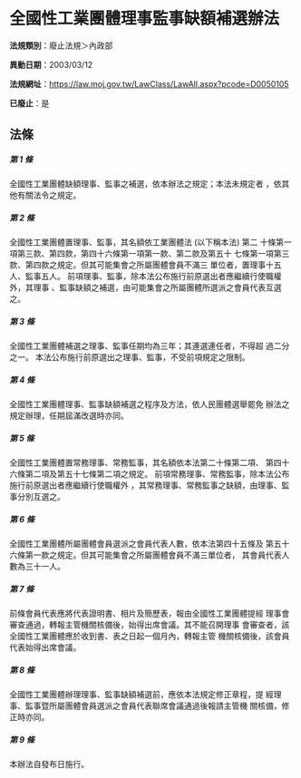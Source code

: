 # 全國性工業團體理事監事缺額補選辦法

**法規類別**：廢止法規＞內政部

**異動日期**：2003/03/12  

**法規網址**：https://law.moj.gov.tw/LawClass/LawAll.aspx?pcode=D0050105

**已廢止**：是



## 法條
##### 第 1 條
全國性工業團體缺額理事、監事之補選，依本辦法之規定；本法未規定者
，依其他有關法令之規定。

##### 第 2 條
全國性工業團體置理事、監事，其名額依工業團體法 (以下稱本法) 第二
十條第一項第三款、第四款，第四十六條第一項第一款、第二款及第五十
七條第一項第三款、第四款之規定。但其可能集會之所屬團體會員不滿三
單位者，置理事十五人、監事五人。
前項理事、監事，除本法公布施行前原選出者應繼續行使職權外，其理事
、監事缺額之補選，由可能集會之所屬團體所選派之會員代表互選之。

##### 第 3 條
全國性工業團體補選之理事、監事任期均為三年；其連選連任者，不得超
過二分之一。
本法公布施行前原選出之理事、監事，不受前項規定之限制。

##### 第 4 條
全國性工業團體理事、監事缺額補選之程序及方法，依人民團體選舉罷免
辦法之規定辦理，任期屆滿改選時亦同。

##### 第 5 條
全國性工業團體置常務理事、常務監事，其名額依本法第二十條第二項、
第四十六條第二項及第五十七條第二項之規定。
前項常務理事、常務監事，除本法公布施行前原選出者應繼續行使職權外
，其常務理事、常務監事之缺額，由理事、監事分別互選之。

##### 第 6 條
全國性工業團體所屬團體會員選派之會員代表人數，依本法第四十五條及
第五十六條第一款之規定。但其可能集會之所屬團體會員不滿三單位者，
其會員代表人數為三十一人。

##### 第 7 條
前條會員代表應將代表證明書、相片及簡歷表，報由全國性工業團體提經
理事會審查通過，轉報主管機關核備後，始得出席會議。其不能召開理事
會審查者，該全國性工業團體應於收到書、表之日起一個月內，轉報主管
機關核備後，該會員代表始得出席會議。

##### 第 8 條
全國性工業團體辦理理事、監事缺額補選前，應依本法規定修正章程，提
經理事、監事暨所屬團體會員選派之會員代表聯席會議通過後報請主管機
關核備，修正時亦同。

##### 第 9 條
本辦法自發布日施行。


